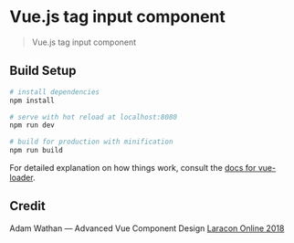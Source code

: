 # Vue.js tag input component

> Vue.js tag input component

## Build Setup

``` bash
# install dependencies
npm install

# serve with hot reload at localhost:8080
npm run dev

# build for production with minification
npm run build
```

For detailed explanation on how things work, consult the [docs for vue-loader](http://vuejs.github.io/vue-loader).

## Credit

Adam Wathan — Advanced Vue Component Design [Laracon Online 2018](https://laracon.net/#the-schedule)

